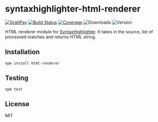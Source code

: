 # syntaxhighlighter-html-renderer

[![GratiPay](https://img.shields.io/gratipay/user/alexgorbatchev.svg)](https://gratipay.com/alexgorbatchev/)
[![Build Status](https://travis-ci.org/syntaxhighlighter/syntaxhighlighter-html-renderer.svg)](https://travis-ci.org/syntaxhighlighter/syntaxhighlighter-html-renderer)
[![Coverage](https://img.shields.io/codecov/c/github/syntaxhighlighter/syntaxhighlighter-html-renderer.svg)](https://codecov.io/github/syntaxhighlighter/syntaxhighlighter-html-renderer)
![Downloads](https://img.shields.io/npm/dm/syntaxhighlighter-html-renderer.svg)
![Version](https://img.shields.io/npm/v/syntaxhighlighter-html-renderer.svg)

HTML renderer module for [SyntaxHighlighter](https://github.com/syntaxhighlighter/syntaxhighlighter). It takes in the source, list of processed matches and returns HTML string.

## Installation

```
npm install html-renderer
```

## Testing

```
npm test
```

## License

MIT
